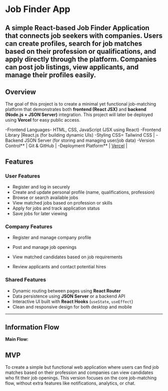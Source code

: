 # Job Finder App
A simple React-based Job Finder Application that connects job seekers with
companies.
Users can create profiles, search for job matches based on their profession or
qualifications, and apply directly through the platform.
Companies can post job listings, view applicants, and manage their profiles easily.
----
## Overview
The goal of this project is to create a minimal yet functional job-matching platform that
demonstrates both **frontend (React JSX)** and **backend (Node.js + JSON Server)**
integration.
This project will later be deployed using **Vercel** for easy public access.

-Frontend Languages- HTML, CSS, JavaScript (JSX using React)
-Frontend Library |React.js (for building dynamic UIs)
-Styling CSS= Tailwind CSS |
-Backend JSON Server (for storing and managing user/job data)
-Version Control** | Git &amp; GitHub |
-Deployment Platform** | [Vercel](https://vercel.com/) |
## Features
### User Features
- Register and log in securely
- Create and update personal profile (name, qualifications, profession)
- Browse or search available jobs
- View matched jobs based on profession or skills
- Apply for jobs and track application status
- Save jobs for later viewing
### Company Features
- Register and manage company profile
- Post and manage job openings
- View matched candidates based on job requirements

- Review applicants and contact potential hires
### Shared Features
- Dynamic routing between pages using **React Router**
- Data persistence using **JSON Server** or a backend API
- Interactive UI built with **React Hooks** (`useState`, `useEffect`)
- Clean and responsive design for both desktop and mobile
---
## Information Flow
**Main Flow:**

## MVP
To create a simple but functional web application where users can find job matches based on
their profession and companies can view candidates who fit their job openings.
This version focuses on the core job-matching flow, without extra features like notifications,
analytics, or chat.
